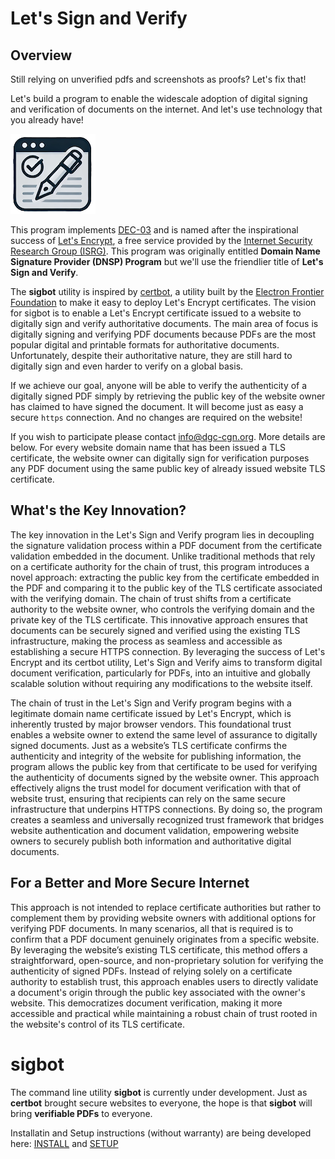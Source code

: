 # Let's Sign and Verify

## Overview

Still relying on unverified pdfs and screenshots as proofs? Let's fix that!

Let's build a program to enable the widescale adoption of digital signing and verification of documents on the internet. And let's use technology that you already have! 

![Logo](./assets/SignVerify-logo.png)


This program implements [DEC-03](https://github.com/dgc-cgn/DEC/blob/main/challenges/dec-03.md) and is named after the inspirational success of [Let's Encrypt](https://letsencrypt.org/), a free service provided by the [Internet Security Research Group (ISRG)](https://www.abetterinternet.org/). This program was originally entitled **Domain Name Signature Provider (DNSP) Program** but we'll use the friendlier title of **Let's Sign and Verify**.

The **sigbot** utility is inspired by [certbot](https://github.com/certbot), a utility built by the [Electron Frontier Foundation](https://www.eff.org/) to make it easy to deploy Let's Encrypt certificates. The vision for sigbot is to enable a Let's Encrypt certificate issued to a website to digitally sign and verify authoritative documents. The main area of focus is digitally signing and verifying PDF documents because PDFs are the most popular digital and printable formats for authoritative documents. Unfortunately, despite their authoritative nature, they are still hard to digitally sign and even harder to verify on a global basis.

If we achieve our goal, anyone will be able to verify the authenticity of a digitally signed PDF simply by retrieving the public key of the website owner has claimed to have signed the document. It will become just as easy a secure `https` connection. And no changes are required on the website!

If you wish to participate please contact [info@dgc-cgn.org](mailto:info@dgc-cgn.org). More details are below.
For every website domain name that has been issued a TLS certificate, the website owner can digitally sign for verification purposes any PDF document using the same public key of already issued website TLS certificate. 

## What's the Key Innovation?
The key innovation in the Let's Sign and Verify program lies in decoupling the signature validation process within a PDF document from the certificate validation embedded in the document. Unlike traditional methods that rely on a certificate authority for the chain of trust, this program introduces a novel approach: extracting the public key from the certificate embedded in the PDF and comparing it to the public key of the TLS certificate associated with the verifying domain. The chain of trust shifts from a certificate authority to the website owner, who controls the verifying domain and the private key of the TLS certificate. This innovative approach ensures that documents can be securely signed and verified using the existing TLS infrastructure, making the process as seamless and accessible as establishing a secure HTTPS connection. By leveraging the success of Let's Encrypt and its certbot utility, Let's Sign and Verify aims to transform digital document verification, particularly for PDFs, into an intuitive and globally scalable solution without requiring any modifications to the website itself.

The chain of trust in the Let's Sign and Verify program begins with a legitimate domain name certificate issued by Let's Encrypt, which is inherently trusted by major browser vendors. This foundational trust enables a website owner to extend the same level of assurance to digitally signed documents. Just as a website’s TLS certificate confirms the authenticity and integrity of the website for publishing information, the program allows the public key from that certificate to be used for verifying the authenticity of documents signed by the website owner. This approach effectively aligns the trust model for document verification with that of website trust, ensuring that recipients can rely on the same secure infrastructure that underpins HTTPS connections. By doing so, the program creates a seamless and universally recognized trust framework that bridges website authentication and document validation, empowering website owners to securely publish both information and authoritative digital documents.

## For a Better and More Secure Internet

This approach is not intended to replace certificate authorities but rather to complement them by providing website owners with additional options for verifying PDF documents. In many scenarios, all that is required is to confirm that a PDF document genuinely originates from a specific website. By leveraging the website’s existing TLS certificate, this method offers a straightforward, open-source, and non-proprietary solution for verifying the authenticity of signed PDFs. Instead of relying solely on a certificate authority to establish trust, this approach enables users to directly validate a document's origin through the public key associated with the owner's website. This democratizes document verification, making it more accessible and practical while maintaining a robust chain of trust rooted in the website's control of its TLS certificate.

# sigbot

The command line utility **sigbot** is currently under development. Just as **certbot** brought secure websites to everyone, the hope is that **sigbot** will bring **verifiable PDFs** to everyone.



Installatin and Setup instructions (without warranty) are being developed here: [INSTALL](INSTALL.md) and [SETUP](SETUP.MD)
